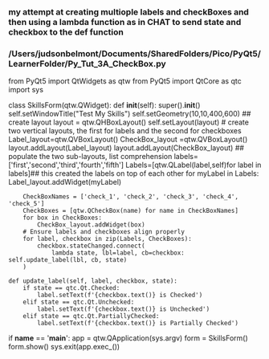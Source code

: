 ### my attempt at creating multiople labels and checkBoxes and then using a lambda function as in CHAT to send state and checkbox to the def function
###  /Users/judsonbelmont/Documents/SharedFolders/Pico/PyQt5/LearnerFolder/Py_Tut_3A_CheckBox.py
from PyQt5 import QtWidgets as qtw
from PyQt5 import QtCore as qtc
import sys

class SkillsForm(qtw.QWidget):
    def __init__(self):
        super().__init__()
        self.setWindowTitle("Test My Skills")
        self.setGeometry(10,10,400,600)
        ## create layout
        layout = qtw.QHBoxLayout()
        self.setLayout(layout)
        # create two vertical layouts, the first for labels and the second for checkboxes
        Label_layout=qtw.QVBoxLayout()
        CheckBox_layout =qtw.QVBoxLayout()
        layout.addLayout(Label_layout)
        layout.addLayout(CheckBox_layout)
        ## populate the two sub-layouts, list comprehension
        labels=['first','second','third','fourth','fifth']
        Labels=[qtw.QLabel(label,self)for label in labels]## this created the labels on top of each other
        for myLabel in Labels:
            Label_layout.addWidget(myLabel)
            
        CheckBoxNames = ['check_1', 'check_2', 'check_3', 'check_4', 'check_5']
        CheckBoxes = [qtw.QCheckBox(name) for name in CheckBoxNames]
        for box in CheckBoxes:
            CheckBox_layout.addWidget(box)
        # Ensure labels and checkboxes align properly
        for label, checkbox in zip(Labels, CheckBoxes):
            checkbox.stateChanged.connect(
                lambda state, lbl=label, cb=checkbox: self.update_label(lbl, cb, state)
        )

    def update_label(self, label, checkbox, state):
        if state == qtc.Qt.Checked:
            label.setText(f'{checkbox.text()} is Checked')
        elif state == qtc.Qt.Unchecked:
            label.setText(f'{checkbox.text()} is Unchecked')
        elif state == qtc.Qt.PartiallyChecked:
            label.setText(f'{checkbox.text()} is Partially Checked')
if __name__ == '__main__':
    app = qtw.QApplication(sys.argv)
    form = SkillsForm()
    form.show()
    sys.exit(app.exec_())
